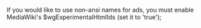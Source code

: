 If you would like to use non-ansi names for ads, you must enable MediaWiki's $wgExperimentalHtmlIds (set it to 'true');
